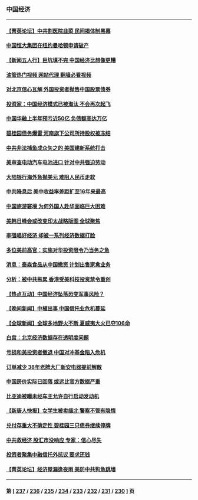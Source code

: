### 中国经济
---
#### [【菁英论坛】中共割医院韭菜 民间揭体制黑幕](../../pages/ncid283/n14056298.md?08181245) 
#### [中国恒大集团在纽约曼哈顿申请破产](../../pages/ncid283/n14056215.md?08181245) 
#### [【新闻五人行】巨坑填不完 中国经济比想像更糟](../../pages/ncid283/n14056178.md?08181245) 
#### [油管热门视频 网站代理 翻墙必看视频](http://138.2.39.72:81/youtube.html?epic-marker?08181245)
#### [对北京信心瓦解 外国投资者抛售中国股票债券](../../pages/ncid283/n14056140.md?08181245) 
#### [投资家：中国经济模式已被淘汰 不会再次起飞](../../pages/ncid283/n14056209.md?08181245) 
#### [中国华融上半年预亏近50亿 负债额高达万亿](../../pages/ncid283/n14056196.md?08181245) 
#### [碧桂园债务爆雷 河南旗下公司所持股权被冻结](../../pages/ncid283/n14056185.md?08181245) 
#### [中共非法捕鱼成众矢之的 美国建新系统打击](../../pages/ncid283/n14056107.md?08181245) 
#### [美审查电动汽车电池进口 针对中共强迫劳动](../../pages/ncid283/n14055986.md?08181245) 
#### [大陆银行海外急抛美元 难阻人民币走软](../../pages/ncid283/n14056085.md?08181245) 
#### [中共降息后 美中收益率差距扩至16年来最高](../../pages/ncid283/n14056080.md?08181245) 
#### [中国旅游窘境 为何外国人赴华面临巨大困难](../../pages/ncid283/n14056014.md?08181245) 
#### [美韩日峰会或改变印太战略版图 全球聚焦](../../pages/ncid283/n14055908.md?08181245) 
#### [李强唱好经济 却被一系列经济数据打脸](../../pages/ncid283/n14055821.md?08181245) 
#### [多位美前高官：实施对华投资限令乃当务之急](../../pages/ncid283/n14055844.md?08181245) 
#### [消息：泰森食品从中国撤资 计划出售家禽业务](../../pages/ncid283/n14055749.md?08181245) 
#### [分析：被中共拖累 香港受美科技投资禁令重创](../../pages/ncid283/n14055699.md?08181245) 
#### [【热点互动】中国经济坠落恐变军事风险？](../../pages/ncid283/n14055394.md?08181245) 
#### [【晚间新闻】中植出事 中国信托业危机蔓延](../../pages/ncid283/n14055710.md?08181245) 
#### [【全球新闻】全球多地野火不断 夏威夷大火已夺106命](../../pages/ncid283/n14055711.md?08181245) 
#### [白宫：北京经济数据存在透明度问题](../../pages/ncid283/n14055663.md?08181245) 
#### [亏损和美投资者撤退 中国对冲基金陷入危机](../../pages/ncid283/n14054738.md?08181245) 
#### [订单减少 38年老牌大厂新安电器提前解散](../../pages/ncid283/n14055447.md?08181245) 
#### [中国房价实际已回落 或远比官方数据严重](../../pages/ncid283/n14055523.md?08181245) 
#### [比亚迪被曝未经车主允许自行启动发动机](../../pages/ncid283/n14055374.md?08181245) 
#### [【新唐人快报】女学生被卖缅北 警察不管有隐情](../../pages/ncid283/n14055397.md?08181245) 
#### [兑付存重大不确定性 碧桂园三只债券继续停牌](../../pages/ncid283/n14055425.md?08181245) 
#### [中共救经济 股汇市没响应 专家：信心尽失](../../pages/ncid283/n14055229.md?08181245) 
#### [投资者聚集中融信托外抗议 要求还钱](../../pages/ncid283/n14055377.md?08181245) 
#### [【菁英论坛】经济屋漏逢夜雨 美防中共狗急跳墙](../../pages/ncid283/n14055317.md?08181245) 

---
#### 第 [ [237](./237.md?08181245) / [236](./236.md?08181245) / [235](./235.md?08181245) / [234](./234.md?08181245) / [233](./233.md?08181245) / [232](./232.md?08181245) / [231](./231.md?08181245) / [230](./230.md?08181245) ] 页
